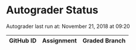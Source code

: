 # Autograder Status
Autograder last run at: November 21, 2018 at 09:20

| GitHub ID | Assignment | Graded Branch |
|-----------|------------|---------------|
